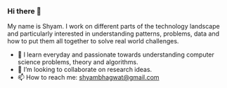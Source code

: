 ### Hi there 👋

My name is Shyam. I work on different parts of the technology landscape and particularly interested in understanding patterns, problems, data and how to put them all together to solve real world challenges.

- 🌱 I learn everyday and passionate towards understanding computer science problems, theory and algorithms.
- 👯 I’m looking to collaborate on research ideas.
- 📫 How to reach me: shyambhagwat@gmail.com

